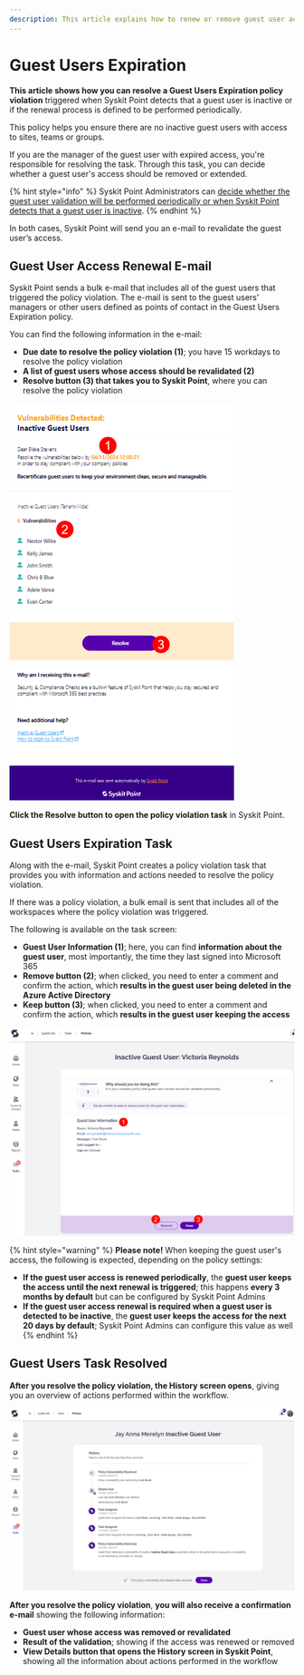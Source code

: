 ```yaml
---
description: This article explains how to renew or remove guest user access in Syskit Point.
---
```


# Guest Users Expiration

**This article shows how you can resolve a Guest Users Expiration policy violation** triggered when Syskit Point detects that a guest user is inactive or if the renewal process is defined to be performed periodically. 

This policy helps you ensure there are no inactive guest users with access to sites, teams or groups. 

If you are the manager of the guest user with expired access, you're responsible for resolving the task. Through this task, you can decide whether a guest user's access should be removed or extended.

{% hint style="info" %}
Syskit Point Administrators can [decide whether the guest user validation will be performed periodically or when Syskit Point detects that a guest user is inactive](../../governance-and-automation/automated-workflows/guest-users-expiration-admin.md). 
{% endhint %}

In both cases, Syskit Point will send you an e-mail to revalidate the guest user’s access.

## Guest User Access Renewal E-mail

Syskit Point sends a bulk e-mail that includes all of the guest users that triggered the policy violation. The e-mail is sent to the guest users’ managers or other users defined as points of contact in the Guest Users Expiration policy. 

You can find the following information in the e-mail:

* **Due date to resolve the policy violation (1)**; you have 15 workdays to resolve the policy violation
* **A list of guest users whose access should be revalidated (2)**
* **Resolve button (3) that takes you to Syskit Point**, where you can resolve the policy violation

![Guest User Access Renewal E-mail](../../.gitbook/assets/guest-users-expiration-renewal-email.png)

**Click the Resolve button to open the policy violation task** in Syskit Point.

## Guest Users Expiration Task

Along with the e-mail, Syskit Point creates a policy violation task that provides you with information and actions needed to resolve the policy violation. 

If there was a policy violation, a bulk email is sent that includes all of the workspaces where the policy violation was triggered.

The following is available on the task screen:

* **Guest User Information (1)**; here, you can find **information about the guest user**, most importantly, the time they last signed into Microsoft 365
* **Remove button (2)**; when clicked, you need to enter a comment and confirm the action, which **results in the guest user being deleted in the Azure Active Directory**
* **Keep button (3)**; when clicked, you need to enter a comment and confirm the action, which **results in the guest user keeping the access**

![Guest User Expiration Task](../../.gitbook/assets/guest-users-expiration-policy-violation-task.png)

{% hint style="warning" %}
**Please note!**
When keeping the guest user's access, the following is expected, depending on the policy settings:
* **If the guest user access is renewed periodically**, the **guest user keeps the access until the next renewal is triggered**; this happens **every 3 months by default** but can be configured by Syskit Point Admins
* **If the guest user access renewal is required when a guest user is detected to be inactive**, the **guest user keeps the access for the next 20 days by default**; Syskit Point Admins can configure this value as well
{% endhint %}

## Guest Users Task Resolved

**After you resolve the policy violation, the History screen opens**, giving you an overview of actions performed within the workflow.

![Policy Violation History Screen](../../.gitbook/assets/guest-users-expiration-history.png)

**After you resolve the policy violation**, **you will also receive a confirmation e-mail** showing the following information:
* **Guest user whose access was removed or revalidated**
* **Result of the validation**; showing if the access was renewed or removed
* **View Details button that opens the History screen in Syskit Point**, showing all the information about actions performed in the workflow
